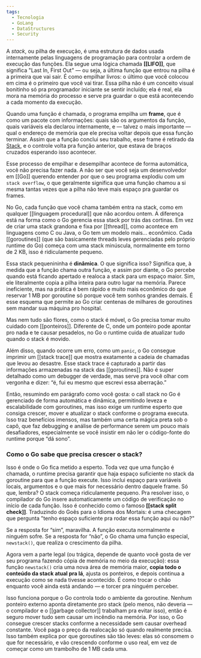 ```yaml
---
tags:
  - Tecnologia
  - GoLang
  - DataStructures
  - Security
---
```

A _stack_, ou pilha de execução, é uma estrutura de dados usada internamente pelas linguagens de programação para controlar a ordem de execução das funções. Ela segue uma lógica chamada **[[LIFO]]**, que significa "Last In, First Out" — ou seja, a última função que entrou na pilha é a primeira que vai sair. É como empilhar livros: o último que você colocou em cima é o primeiro que você vai tirar. Essa pilha não é um conceito visual bonitinho só pra programador iniciante se sentir incluído; ela é real, ela mora na memória do processo e serve pra guardar o que está acontecendo a cada momento da execução.

Quando uma função é chamada, o programa empilha um **frame**, que é como um pacote com informações: quais são os argumentos da função, quais variáveis ela declarou internamente, e — talvez o mais importante — qual o endereço de memória que ele precisa voltar depois que essa função terminar. Assim que a função conclui seu trabalho, esse frame é retirado da [Stack](Tecnologia/Linguagem%20de%20programação/GoLang/Estrutura%20de%20dados/Stack.md), e o controle volta pra função anterior, que estava de braços cruzados esperando isso acontecer.

Esse processo de empilhar e desempilhar acontece de forma automática, você não precisa fazer nada. A não ser que você seja um desenvolvedor em [[Go]] querendo entender por que o seu programa explodiu com um `stack overflow`, o que geralmente significa que uma função chamou a si mesma tantas vezes que a pilha não teve mais espaço pra guardar os frames.

No Go, cada função que você chama também entra na stack, como em qualquer [[linguagem procedural]] que não acordou ontem. A diferença está na forma como o Go gerencia essa stack por trás das cortinas. Em vez de criar uma stack grandona e fixa por [[thread]], como acontece em linguagens como C ou Java, o Go tem um modelo mais... econômico. Cada [[goroutines]] (que são basicamente threads leves gerenciadas pelo próprio runtime do Go) começa com uma stack minúscula, normalmente em torno de 2 KB, isso é ridiculamente pequeno.

Essa stack pequenininha é **dinâmica**. O que significa isso? Significa que, à medida que a função chama outra função, e assim por diante, o Go percebe quando está ficando apertado e realoca a stack para um espaço maior. Sim, ele literalmente copia a pilha inteira para outro lugar na memória. Parece ineficiente, mas na prática é bem rápido e muito mais econômico do que reservar 1 MB por goroutine só porque você tem sonhos grandes demais. É esse esquema que permite ao Go criar centenas de milhares de goroutines sem mandar sua máquina pro hospital.

Mas nem tudo são flores, como o stack é móvel, o Go precisa tomar muito cuidado com [[ponteiros]]. Diferente de C, onde um ponteiro pode apontar pro nada e te causar pesadelos, no Go o runtime cuida de atualizar tudo quando o stack é movido.

Além disso, quando ocorre um erro, como um `panic`, o Go consegue imprimir um [[stack trace]] que mostra exatamente a cadeia de chamadas que levou ao desastre. Esse stack trace é capturado a partir das informações armazenadas na stack das [[goroutines]]. Não é super detalhado como um debugger de verdade, mas serve pra você olhar com vergonha e dizer: “é, fui eu mesmo que escrevi essa aberração.”

Então, resumindo em parágrafo como você gosta: o call stack no Go é gerenciado de forma automática e dinâmica, permitindo leveza e escalabilidade com goroutines, mas isso exige um runtime esperto que consiga crescer, mover e atualizar o stack conforme o programa executa. Isso traz benefícios imensos, mas também uma certa mágica preta sob o capô, que faz debugging e análise de performance serem um pouco mais desafiadores, especialmente se você insistir em não ler o código-fonte do runtime porque “dá sono”.

### Como o Go sabe que precisa crescer o stack?

Isso é onde o Go fica metido a esperto. Toda vez que uma função é chamada, o runtime precisa garantir que haja espaço suficiente no stack da goroutine para que a função execute. Isso inclui espaço para variáveis locais, argumentos e o que mais for necessário dentro daquele frame. Só que, lembra? O stack começa ridiculamente pequeno. Pra resolver isso, o compilador do Go insere automaticamente um código de verificação no início de cada função. Isso é conhecido como o famoso **[[stack split check]]**. Traduzindo do Goês para o Idioma dos Mortais: é uma checagem que pergunta "tenho espaço suficiente pra rodar essa função aqui ou não?"

Se a resposta for “sim”, maravilha. A função executa normalmente e ninguém sofre. Se a resposta for “não”, o Go chama uma função especial, `newstack()`, que realiza o crescimento da pilha.

Agora vem a parte legal (ou trágica, depende de quanto você gosta de ver seu programa fazendo cópia de memória no meio da execução): essa função `newstack()` cria uma nova área de memória maior, **copia todo o conteúdo da stack atual pra lá**, ajusta os ponteiros, e depois continua a execução como se nada tivesse acontecido. É como trocar o chão enquanto você ainda está andando — e torcer pra ninguém perceber.

Isso funciona porque o Go controla todo o ambiente da goroutine. Nenhum ponteiro externo aponta diretamente pro stack (pelo menos, não deveria — o compilador e o [[garbage collector]] trabalham pra evitar isso), então é seguro mover tudo sem causar um incêndio na memória. Por isso, o Go consegue crescer stacks conforme a necessidade sem causar overhead constante. Você paga o preço da realocação só quando realmente precisa. Isso também explica por que goroutines são tão leves: elas só consomem o que for necessário, e vão crescendo conforme o uso real, em vez de começar como um trambolho de 1 MB cada uma.

